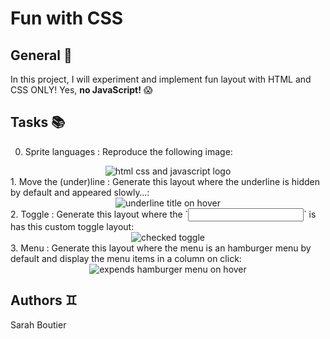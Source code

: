 # Fun with CSS

## General 🥇
In this project, I will experiment and implement fun layout with HTML and CSS ONLY!
Yes, <strong>no JavaScript!</strong> 😱

## Tasks 📚

0. Sprite languages : Reproduce the following image: <br>
<div align="center">
  <img src="https://github.com/user-attachments/assets/527debff-5230-4be2-b53a-82d803155477" alt="html css and javascript logo">
</div>
1. Move the (under)line : Generate this layout where the underline is hidden by default and appeared slowly…: <br>
<div align="center">
  <img src="https://github.com/user-attachments/assets/e751d05c-4ff0-43b3-9e20-a37e0a52a721" alt="underline title on hover">
</div>
2. Toggle : Generate this layout where the `<input>` is has this custom toggle layout:<br>
<div align="center">
  <img src="https://github.com/user-attachments/assets/fcf3a618-bfb9-4e12-b11a-82fd23ebb3c9" alt="checked toggle">
</div>
3. Menu : Generate this layout where the menu is an hamburger menu by default and display the menu items in a column on click:<br>
<div align="center">
  <img src="https://github.com/user-attachments/assets/43247f7e-31a7-4175-a69c-fa47c0198e45" alt="expends hamburger menu on hover">
</div>

## Authors ♊

Sarah Boutier
